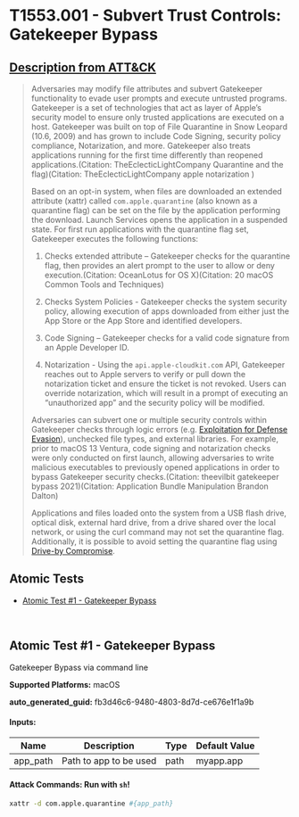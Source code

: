 # T1553.001 - Subvert Trust Controls: Gatekeeper Bypass
## [Description from ATT&CK](https://attack.mitre.org/techniques/T1553/001)
<blockquote>

Adversaries may modify file attributes and subvert Gatekeeper functionality to evade user prompts and execute untrusted programs. Gatekeeper is a set of technologies that act as layer of Apple’s security model to ensure only trusted applications are executed on a host. Gatekeeper was built on top of File Quarantine in Snow Leopard (10.6, 2009) and has grown to include Code Signing, security policy compliance, Notarization, and more. Gatekeeper also treats applications running for the first time differently than reopened applications.(Citation: TheEclecticLightCompany Quarantine and the flag)(Citation: TheEclecticLightCompany apple notarization )

Based on an opt-in system, when files are downloaded an extended attribute (xattr) called `com.apple.quarantine` (also known as a quarantine flag) can be set on the file by the application performing the download. Launch Services opens the application in a suspended state. For first run applications with the quarantine flag set, Gatekeeper executes the following functions:

1. Checks extended attribute – Gatekeeper checks for the quarantine flag, then provides an alert prompt to the user to allow or deny execution.(Citation: OceanLotus for OS X)(Citation: 20 macOS Common Tools and Techniques)

2. Checks System Policies - Gatekeeper checks the system security policy, allowing execution of apps downloaded from either just the App Store or the App Store and identified developers.

3. Code Signing – Gatekeeper checks for a valid code signature from an Apple Developer ID.

4. Notarization - Using the `api.apple-cloudkit.com` API, Gatekeeper reaches out to Apple servers to verify or pull down the notarization ticket and ensure the ticket is not revoked. Users can override notarization, which will result in a prompt of executing an “unauthorized app” and the security policy will be modified.

Adversaries can subvert one or multiple security controls within Gatekeeper checks through logic errors (e.g. [Exploitation for Defense Evasion](https://attack.mitre.org/techniques/T1211)), unchecked file types, and external libraries. For example, prior to macOS 13 Ventura, code signing and notarization checks were only conducted on first launch, allowing adversaries to write malicious executables to previously opened applications in order to bypass Gatekeeper security checks.(Citation: theevilbit gatekeeper bypass 2021)(Citation: Application Bundle Manipulation Brandon Dalton)

Applications and files loaded onto the system from a USB flash drive, optical disk, external hard drive, from a drive shared over the local network, or using the curl command may not set the quarantine flag. Additionally, it is possible to avoid setting the quarantine flag using [Drive-by Compromise](https://attack.mitre.org/techniques/T1189).

</blockquote>

## Atomic Tests

- [Atomic Test #1 - Gatekeeper Bypass](#atomic-test-1---gatekeeper-bypass)


<br/>

## Atomic Test #1 - Gatekeeper Bypass
Gatekeeper Bypass via command line

**Supported Platforms:** macOS


**auto_generated_guid:** fb3d46c6-9480-4803-8d7d-ce676e1f1a9b





#### Inputs:
| Name | Description | Type | Default Value |
|------|-------------|------|---------------|
| app_path | Path to app to be used | path | myapp.app|


#### Attack Commands: Run with `sh`! 


```sh
xattr -d com.apple.quarantine #{app_path}
```






<br/>

